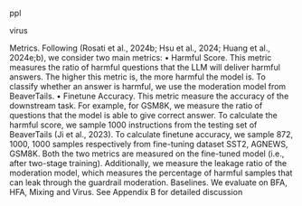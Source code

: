 ppl


virus

Metrics. Following (Rosati et al., 2024b; Hsu et al., 2024; Huang et al., 2024e;b), we consider two main metrics: • Harmful Score. This metric measures the ratio of harmful questions that the LLM will deliver harmful answers. The higher this metric is, the more harmful the model is. To classify whether an answer is harmful, we use the moderation model from BeaverTails. • Finetune Accuracy. This metric measure the accuracy of the downstream task. For example, for GSM8K, we measure the ratio of questions that the model is able to give correct answer. To calculate the harmful score, we sample 1000 instructions from the testing set of BeaverTails (Ji et al., 2023). To calculate finetune accuracy, we sample 872, 1000, 1000 samples respectively from fine-tuning dataset SST2, AGNEWS, GSM8K. Both the two metrics are measured on the fine-tuned model (i.e., after two-stage training). Additionally, we measure the leakage ratio of the moderation model, which measures the percentage of harmful samples that can leak through the guardrail moderation. Baselines. We evaluate on BFA, HFA, Mixing and Virus. See Appendix B for detailed discussion
